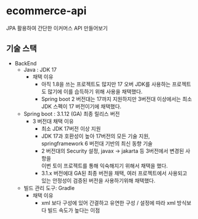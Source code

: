 # ecommerce-api
JPA 활용하여 간단한 이커머스 API 만들어보기

###
## 기술 스택
- BackEnd
    - Java : JDK 17
        - 채택 이유
            - 아직 1.8을 쓰는 프로젝트도 많지만 17 오버 JDK를 사용하는 프로젝트도 많기에 이를 습득하기 위해 사용을 채택했다.
            - Spring boot 2 버전대는 17까지 지원하지만 3버전대 이상에서는 최소 JDK 스펙이 17 버전이기에 채택했다.
    - Spring boot : 3.1.12 (GA) 최종 릴리스 버전
        - 3 버전대 채택 이유
            - 최소 JDK 17버전 이상 지원
            - JDK 17과 호환성이 높아 17버전의 모든 기술 지원, springframework 6 버전대 기반의 최신 동향 기술
            - 2 버전대의 Security 설정, javax -> jakarta 등 3버전에서 변경된 사항을 <br> 이번 토이 프로젝트를 통해 익숙해지기 위해서 채택을 했다.
            - 3.1.x 버전에대 GA된 최종 버전을 채택, 여러 프로젝트에서 사용되고 있는 안정성이 검증된 버전을 사용하기위해 채택했다.
    - 빌드 관리 도구: Gradle
        - 채택 이유
            - xml 보다 구성에 있어 간결하고 유연한 구성 / 설정에 따라 xml 방식보다 빌드 속도가 높다는 이점

